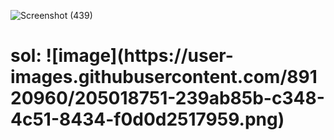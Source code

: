 ![Screenshot (439)](https://user-images.githubusercontent.com/89120960/205018854-9c3e7bda-f200-46bb-abf7-83b3102d9ce2.png)

<h1>sol:</sol>
![image](https://user-images.githubusercontent.com/89120960/205018751-239ab85b-c348-4c51-8434-f0d0d2517959.png)


